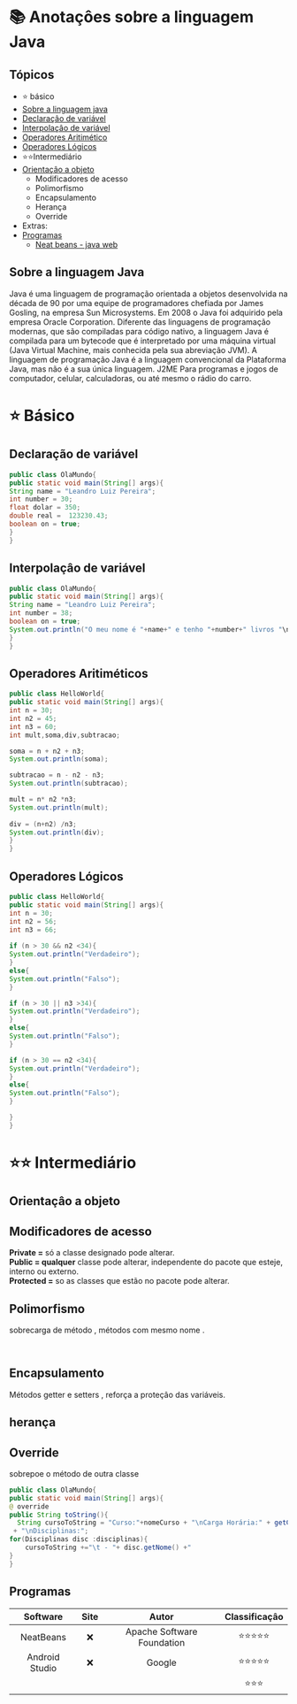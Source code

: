 # :books: Anotaçôes sobre a linguagem Java 

## Tópicos 
* :star: básico
* [Sobre a linguagem java](#java)
* [Declaraçâo de variável](#variavel)
* [Interpolaçâo de variável](#interpolacao)
* [Operadores Aritimético](#ari)
* [Operadores Lógicos](#log)
* :star::star:Intermediário
* [Orientaçâo a objeto](#objeto)
  * Modificadores de acesso
  * Polimorfismo
  * Encapsulamento
  * Herança 
  * Override
* Extras:
* [Programas](#programas)
  * [Neat beans - java web](#)



<div id="java">
 
 ## Sobre a linguagem Java
 
 <p>Java é uma linguagem de programação orientada a objetos desenvolvida na década de 90 por uma equipe de programadores chefiada por James Gosling, na empresa Sun Microsystems. Em 2008 o Java foi adquirido pela empresa Oracle Corporation. Diferente das linguagens de programação modernas, que são compiladas para código nativo, a linguagem Java é compilada para um bytecode que é interpretado por uma máquina virtual (Java Virtual Machine, mais conhecida pela sua abreviação JVM). A linguagem de programação Java é a linguagem convencional da Plataforma Java, mas não é a sua única linguagem. J2ME Para programas e jogos de computador, celular, calculadoras, ou até mesmo o rádio do carro. </p>
 
<div id="variavel">
 
# :star: Básico
 
## Declaração de variável 

```java
public class OlaMundo{
public static void main(String[] args){
String name = "Leandro Luiz Pereira";
int number = 30;
float dolar = 350;
double real =  123230.43;
boolean on = true;
}
}
```
<div id="interpolacao">
 
## Interpolaçâo de variável
 
<div id="variavel">
 
```java 
public class OlaMundo{
public static void main(String[] args){
String name = "Leandro Luiz Pereira";
int number = 38;
boolean on = true;
System.out.println("O meu nome é "+name+" e tenho "+number+" livros "\n está afirmaação é +on);
}
}
```
<div id="ari">
 
## Operadores Aritiméticos

 ```java 
public class HelloWorld{
public static void main(String[] args){
int n = 30;
int n2 = 45;
int n3 = 60;
int mult,soma,div,subtracao; 

soma = n + n2 + n3;
System.out.println(soma);

subtracao = n - n2 - n3;
System.out.println(subtracao);

mult = n* n2 *n3;
System.out.println(mult);
  
div = (n+n2) /n3;
System.out.println(div);
 }
}
```
 <div id="log">
 
## Operadores Lógicos

```java
public class HelloWorld{
public static void main(String[] args){
int n = 30;
int n2 = 56;
int n3 = 66;
    
if (n > 30 && n2 <34){
System.out.println("Verdadeiro");
}
else{
System.out.println("Falso");
}

if (n > 30 || n3 >34){
System.out.println("Verdadeiro");
}
else{
System.out.println("Falso");
}

if (n > 30 == n2 <34){
System.out.println("Verdadeiro");
}    
else{
System.out.println("Falso");
}

}
}

```

<div id="objeto">
 
 # :star::star: Intermediário

## Orientaçâo a objeto

## Modificadores de acesso

<strong>Private =</strong> só a classe designado pode alterar. <br>
<strong>Public = qualquer</strong> classe pode alterar, independente do pacote que esteje, interno ou externo. <br>
<strong>Protected =</strong> so as classes que estão no pacote pode alterar. 

## Polimorfismo 
sobrecarga de método , métodos com mesmo nome .
```java 



```
## Encapsulamento 
Métodos getter e setters , reforça a proteçâo das variáveis.


## herança 


## Override 
sobrepoe o método de outra classe 

```java 
public class OlaMundo{
public static void main(String[] args){
@ override 
public String toString(){
  String cursoToString = "Curso:"+nomeCurso + "\nCarga Horária:" + getCargaHoraria()
 + "\nDisciplinas:";
for(Disciplinas disc :disciplinas){
    cursoToString +="\t - "+ disc.getNome() +"
}
}
```
<div id="programas">
 
 ## Programas 
 
| <div align=center> Software |  <div align=center>Site |  <div align=center>Autor|   <div align=center>   Classificaçâo            |
|--|--|--|--|
| <div align=center>NeatBeans |<div align=center>:x:|<div align=center> Apache Software Foundation| <div align=center>:star::star::star::star::star:|
|<div align=center> Android  Studio  |<div align=center>:x:  |<div align=center> Google  | <div align=center>:star::star::star::star::star: | 
 |  |  |  | <div align=center>:star::star::star: | 







